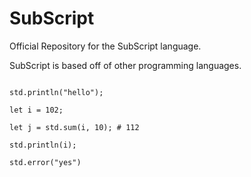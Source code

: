 # SubScript

Official Repository for the SubScript language.

SubScript is based off of other programming languages. 

```subscript

std.println("hello");

let i = 102;

let j = std.sum(i, 10); # 112

std.println(i);

std.error("yes")

```


